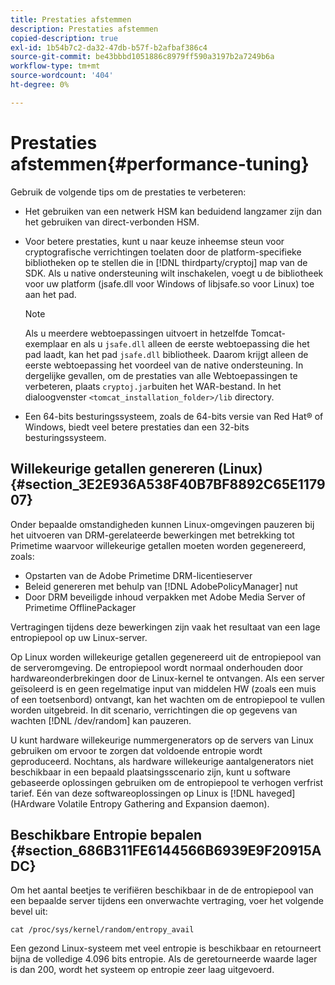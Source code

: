 ```yaml
---
title: Prestaties afstemmen
description: Prestaties afstemmen
copied-description: true
exl-id: 1b54b7c2-da32-47db-b57f-b2afbaf386c4
source-git-commit: be43bbbd1051886c8979ff590a3197b2a7249b6a
workflow-type: tm+mt
source-wordcount: '404'
ht-degree: 0%

---
```


# Prestaties afstemmen{#performance-tuning}

Gebruik de volgende tips om de prestaties te verbeteren:

* Het gebruiken van een netwerk HSM kan beduidend langzamer zijn dan het gebruiken van direct-verbonden HSM.
* Voor betere prestaties, kunt u naar keuze inheemse steun voor cryptografische verrichtingen toelaten door de platform-specifieke bibliotheken op te stellen die in [!DNL thirdparty/cryptoj] map van de SDK. Als u native ondersteuning wilt inschakelen, voegt u de bibliotheek voor uw platform (jsafe.dll voor Windows of libjsafe.so voor Linux) toe aan het pad.

   >[!NOTE]
   >
   >Als u meerdere webtoepassingen uitvoert in hetzelfde Tomcat-exemplaar en als u `jsafe.dll` alleen de eerste webtoepassing die het pad laadt, kan het pad `jsafe.dll` bibliotheek. Daarom krijgt alleen de eerste webtoepassing het voordeel van de native ondersteuning. In dergelijke gevallen, om de prestaties van alle Webtoepassingen te verbeteren, plaats `cryptoj.jar`buiten het WAR-bestand. In het dialoogvenster `<tomcat_installation_folder>/lib` directory.

* Een 64-bits besturingssysteem, zoals de 64-bits versie van Red Hat® of Windows, biedt veel betere prestaties dan een 32-bits besturingssysteem.

## Willekeurige getallen genereren (Linux) {#section_3E2E936A538F40B7BF8892C65E117907}

Onder bepaalde omstandigheden kunnen Linux-omgevingen pauzeren bij het uitvoeren van DRM-gerelateerde bewerkingen met betrekking tot Primetime waarvoor willekeurige getallen moeten worden gegenereerd, zoals:

* Opstarten van de Adobe Primetime DRM-licentieserver
* Beleid genereren met behulp van [!DNL AdobePolicyManager] nut
* Door DRM beveiligde inhoud verpakken met Adobe Media Server of Primetime OfflinePackager

Vertragingen tijdens deze bewerkingen zijn vaak het resultaat van een lage entropiepool op uw Linux-server.

Op Linux worden willekeurige getallen gegenereerd uit de entropiepool van de serveromgeving. De entropiepool wordt normaal onderhouden door hardwareonderbrekingen door de Linux-kernel te ontvangen. Als een server geïsoleerd is en geen regelmatige input van middelen HW (zoals een muis of een toetsenbord) ontvangt, kan het wachten om de entropiepool te vullen worden uitgebreid. In dit scenario, verrichtingen die op gegevens van wachten [!DNL /dev/random] kan pauzeren.

U kunt hardware willekeurige nummergenerators op de servers van Linux gebruiken om ervoor te zorgen dat voldoende entropie wordt geproduceerd. Nochtans, als hardware willekeurige aantalgenerators niet beschikbaar in een bepaald plaatsingsscenario zijn, kunt u software gebaseerde oplossingen gebruiken om de entropiepool te verhogen verfrist tarief. Eén van deze softwareoplossingen op Linux is [!DNL haveged] (HArdware Volatile Entropy Gathering and Expansion daemon).

## Beschikbare Entropie bepalen {#section_686B311FE6144566B6939E9F20915ADC}

Om het aantal beetjes te verifiëren beschikbaar in de de entropiepool van een bepaalde server tijdens een onverwachte vertraging, voer het volgende bevel uit:

```
cat /proc/sys/kernel/random/entropy_avail 
```

Een gezond Linux-systeem met veel entropie is beschikbaar en retourneert bijna de volledige 4.096 bits entropie. Als de geretourneerde waarde lager is dan 200, wordt het systeem op entropie zeer laag uitgevoerd.
